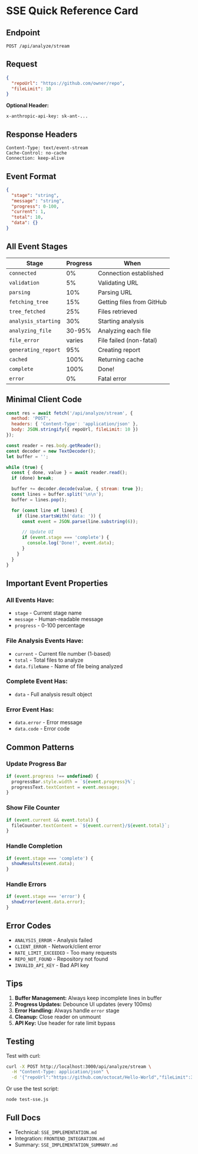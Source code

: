 # SSE Quick Reference Card

## Endpoint

```
POST /api/analyze/stream
```

## Request

```json
{
  "repoUrl": "https://github.com/owner/repo",
  "fileLimit": 10
}
```

**Optional Header:**
```
x-anthropic-api-key: sk-ant-...
```

## Response Headers

```
Content-Type: text/event-stream
Cache-Control: no-cache
Connection: keep-alive
```

## Event Format

```json
{
  "stage": "string",
  "message": "string",
  "progress": 0-100,
  "current": 1,
  "total": 10,
  "data": {}
}
```

## All Event Stages

| Stage | Progress | When |
|-------|----------|------|
| `connected` | 0% | Connection established |
| `validation` | 5% | Validating URL |
| `parsing` | 10% | Parsing URL |
| `fetching_tree` | 15% | Getting files from GitHub |
| `tree_fetched` | 25% | Files retrieved |
| `analysis_starting` | 30% | Starting analysis |
| `analyzing_file` | 30-95% | Analyzing each file |
| `file_error` | varies | File failed (non-fatal) |
| `generating_report` | 95% | Creating report |
| `cached` | 100% | Returning cache |
| `complete` | 100% | Done! |
| `error` | 0% | Fatal error |

## Minimal Client Code

```javascript
const res = await fetch('/api/analyze/stream', {
  method: 'POST',
  headers: { 'Content-Type': 'application/json' },
  body: JSON.stringify({ repoUrl, fileLimit: 10 })
});

const reader = res.body.getReader();
const decoder = new TextDecoder();
let buffer = '';

while (true) {
  const { done, value } = await reader.read();
  if (done) break;

  buffer += decoder.decode(value, { stream: true });
  const lines = buffer.split('\n\n');
  buffer = lines.pop();

  for (const line of lines) {
    if (line.startsWith('data: ')) {
      const event = JSON.parse(line.substring(6));

      // Update UI
      if (event.stage === 'complete') {
        console.log('Done!', event.data);
      }
    }
  }
}
```

## Important Event Properties

### All Events Have:
- `stage` - Current stage name
- `message` - Human-readable message
- `progress` - 0-100 percentage

### File Analysis Events Have:
- `current` - Current file number (1-based)
- `total` - Total files to analyze
- `data.fileName` - Name of file being analyzed

### Complete Event Has:
- `data` - Full analysis result object

### Error Event Has:
- `data.error` - Error message
- `data.code` - Error code

## Common Patterns

### Update Progress Bar
```javascript
if (event.progress !== undefined) {
  progressBar.style.width = `${event.progress}%`;
  progressText.textContent = event.message;
}
```

### Show File Counter
```javascript
if (event.current && event.total) {
  fileCounter.textContent = `${event.current}/${event.total}`;
}
```

### Handle Completion
```javascript
if (event.stage === 'complete') {
  showResults(event.data);
}
```

### Handle Errors
```javascript
if (event.stage === 'error') {
  showError(event.data.error);
}
```

## Error Codes

- `ANALYSIS_ERROR` - Analysis failed
- `CLIENT_ERROR` - Network/client error
- `RATE_LIMIT_EXCEEDED` - Too many requests
- `REPO_NOT_FOUND` - Repository not found
- `INVALID_API_KEY` - Bad API key

## Tips

1. **Buffer Management:** Always keep incomplete lines in buffer
2. **Progress Updates:** Debounce UI updates (every 100ms)
3. **Error Handling:** Always handle `error` stage
4. **Cleanup:** Close reader on unmount
5. **API Key:** Use header for rate limit bypass

## Testing

Test with curl:
```bash
curl -X POST http://localhost:3000/api/analyze/stream \
  -H "Content-Type: application/json" \
  -d '{"repoUrl":"https://github.com/octocat/Hello-World","fileLimit":3}'
```

Or use the test script:
```bash
node test-sse.js
```

## Full Docs

- Technical: `SSE_IMPLEMENTATION.md`
- Integration: `FRONTEND_INTEGRATION.md`
- Summary: `SSE_IMPLEMENTATION_SUMMARY.md`

